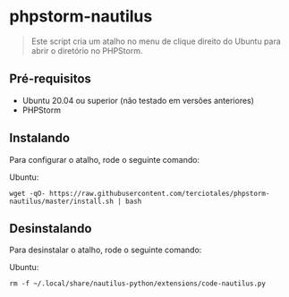 # phpstorm-nautilus

> Este script cria um atalho no menu de clique direito do Ubuntu para abrir o diretório no PHPStorm.

## Pré-requisitos

* Ubuntu 20.04 ou superior (não testado em versões anteriores)
* PHPStorm

## Instalando

Para configurar o atalho, rode o seguinte comando:

Ubuntu:
```
wget -qO- https://raw.githubusercontent.com/terciotales/phpstorm-nautilus/master/install.sh | bash
```


## Desinstalando

Para desinstalar o atalho, rode o seguinte comando:

Ubuntu:
```
rm -f ~/.local/share/nautilus-python/extensions/code-nautilus.py
```

